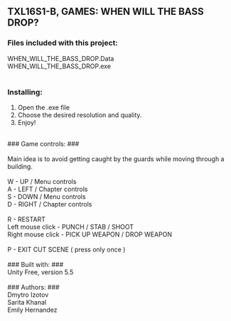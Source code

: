 ## TXL16S1-B, GAMES: WHEN WILL THE BASS DROP? ##

### Files included with this project: ###
WHEN_WILL_THE_BASS_DROP.Data<br>
WHEN_WILL_THE_BASS_DROP.exe<br>
<br>
### Installing: ###
1. Open the .exe file<br>
2. Choose the desired resolution and quality.<br>
3. Enjoy!<br>
<br>
### Game controls: ###<br>
<br>
Main idea is to avoid getting caught by the guards while moving through a building.<br>
<br>
W - UP / Menu controls<br>
A - LEFT / Chapter controls<br>
S - DOWN / Menu controls<br>
D - RIGHT / Chapter controls<br>
<br>
R - RESTART
<br>
Left mouse click - PUNCH / STAB / SHOOT<br>
Right mouse click - PICK UP WEAPON / DROP WEAPON<br>
<br>
P - EXIT CUT SCENE ( press only once )<br>
<br>
### Built with: ###<br>
Unity Free, version 5.5<br>
<br>
### Authors: ###<br>
Dmytro Izotov<br>
Sarita Khanal<br>
Emily Hernandez








